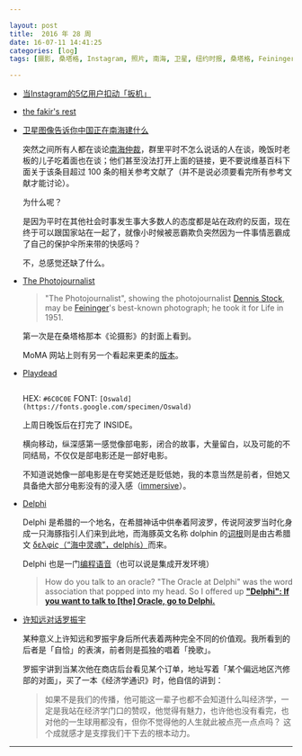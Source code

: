 ```yaml
---

layout: post
title:  2016 年 28 周
date: 16-07-11 14:41:25
categories: [log]
tags: [摄影, 桑塔格, Instagram, 照片, 南海, 卫星, 纽约时报, 桑塔格, Feininger, Photojournalist, game, inside, film, 南海仲裁, 墙, 许知远, 罗振宇]

---
```


- [当Instagram的5亿用户扣动「扳机」](https://dailyio.me/2016-07-09)

- [the fakir's rest](https://www.youtube.com/watch?v=Qv3M7FxJqtM)

- [卫星图像告诉你中国正在南海建什么](http://www.nytimes.com/interactive/2015/07/30/world/asia/what-china-has-been-building-in-the-south-china-sea-cn.html)

	突然之间所有人都在谈论[南海仲裁](https://zh.wikipedia.org/wiki/菲律賓控告中國案)，群里平时不怎么说话的人在谈，晚饭时老板的儿子吃着面也在谈；他们甚至没法打开上面的链接，更不要说维基百科下面关于该条目超过 100 条的相关参考文献了（并不是说必须要看完所有参考文献才能讨论）。

	为什么呢？

	是因为平时在其他社会时事发生事大多数人的态度都是站在政府的反面，现在终于可以跟国家站在一起了，就像小时候被恶霸欺负突然因为一件事情恶霸成了自己的保护伞所来带的快感吗？

	不，总感觉还缺了什么。

- [The Photojournalist](https://en.wikipedia.org/wiki/File:Feininger,_The_Photojournalist.jpg)

	> "The Photojournalist", showing the photojournalist [Dennis Stock](https://en.wikipedia.org/wiki/Dennis_Stock), may be [Feininger](https://en.wikipedia.org/wiki/Andreas_Feininger)'s best-known photograph; he took it for Life in 1951.

	第一次是在桑塔格那本《论摄影》的封面上看到。

	MoMA 网站上则有另一个看起来更柔的[版本](http://www.moma.org/collection/works/82485)。

- [Playdead](http://http://www.playdead.com/inside/)

	<img src="http://www.playdead.com/css/img/inside/inside_logo.png" alt="">

	HEX: `#6C0C0E` FONT: `[Oswald](https://fonts.google.com/specimen/Oswald)`

	上周日晚饭后在打完了 INSIDE。

	横向移动，纵深感第一感觉像部电影，闭合的故事，大量留白，以及可能的不同结局，不仅仅是部电影还是一部好电影。

	不知道说她像一部电影是在夸奖她还是贬低她，我的本意当然是前者，但她又具备绝大部分电影没有的浸入感（[immersive](https://en.wikipedia.org/wiki/Immersion_(virtual_reality))）。

- [Delphi](https://en.wikipedia.org/wiki/Delphi)

	Delphi 是希腊的一个地名，在希腊神话中供奉着阿波罗，传说阿波罗当时化身成一只海豚指引人们来到此地，而海豚英文名称 dolphin 的[词根](https://www.google.com/search?q=define+dolphin)则是由古希腊文 [δελφίς（“海中灵魂”，delphís）](https://zh.wikipedia.org/wiki/海豚)而来。

	Delphi 也是一门[编程语音](https://en.wikipedia.org/wiki/Delphi_(programming_language))（也可以说是集成开发环境）

	> How do you talk to an oracle? "The Oracle at Delphi" was the word association that popped into my head. So I offered up [**"Delphi": If you want to talk to [the] Oracle, go to Delphi.**](http://edn.embarcadero.com/article/20396)

- [许知远对话罗振宇](http://v.qq.com/cover/0/0qbilvjksvt6zhw.html)

	某种意义上许知远和罗振宇身后所代表着两种完全不同的价值观。我所看到的后者是「自恰」的表演，前者则是孤独的唱着「挽歌」。

	罗振宇讲到当某次他在商店后台看见某个订单，地址写着「某个偏远地区汽修部的对面」，买了一本《经济学通识》时，他自信的讲到：

	> 如果不是我们的传播，他可能这一辈子也都不会知道什么叫经济学，一定是我站在经济学门口的赞叹，他觉得有魅力，也许他也没有看完，也对他的一生球用都没有，但你不觉得他的人生就此被点亮一点点吗？ 这个成就感才是支撑我们干下去的根本动力。

---
